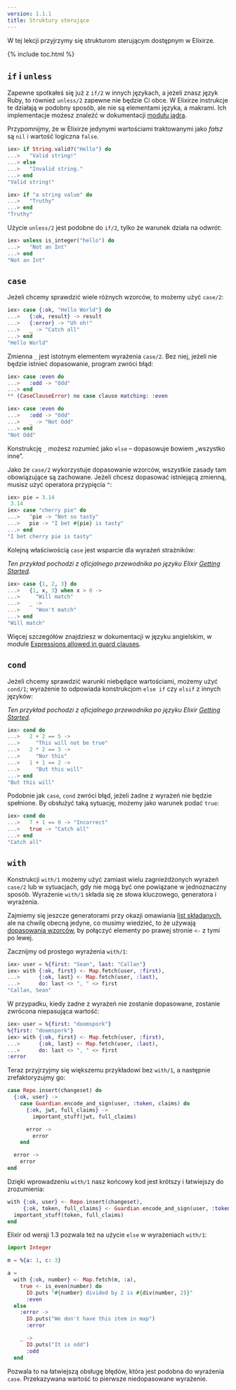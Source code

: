 ```yaml
---
version: 1.1.1
title: Struktury sterujące
---
```


W tej lekcji przyjrzymy się strukturom sterującym dostępnym w Elixirze.

{% include toc.html %}

## `if` i `unless`

Zapewne spotkałeś się już z `if/2` w innych językach, a jeżeli znasz język Ruby, to również `unless/2` zapewne nie będzie Ci obce.
W Elixirze instrukcje te działają w podobny sposób, ale nie są elementami języka, a makrami. Ich implementacje możesz znaleźć w dokumentacji [modułu jądra](https://hexdocs.pm/elixir/Kernel.html).

Przypomnijmy, że w Elixirze jedynymi wartościami traktowanymi jako _fałsz_ są `nil` i wartość logiczna `false`.

```elixir
iex> if String.valid?("Hello") do
...>   "Valid string!"
...> else
...>   "Invalid string."
...> end
"Valid string!"

iex> if "a string value" do
...>   "Truthy"
...> end
"Truthy"
```

Użycie `unless/2` jest podobne do `if/2`, tylko że warunek działa na odwrót:

```elixir
iex> unless is_integer("hello") do
...>   "Not an Int"
...> end
"Not an Int"
```

## `case`

Jeżeli chcemy sprawdzić wiele różnych wzorców, to możemy użyć `case/2`:

```elixir
iex> case {:ok, "Hello World"} do
...>   {:ok, result} -> result
...>   {:error} -> "Uh oh!"
...>   _ -> "Catch all"
...> end
"Hello World"
```

Zmienna `_` jest istotnym elementem wyrażenia `case/2`. Bez niej, jeżeli nie będzie istnieć dopasowanie, program zwróci błąd:

```elixir
iex> case :even do
...>   :odd -> "Odd"
...> end
** (CaseClauseError) no case clause matching: :even

iex> case :even do
...>   :odd -> "Odd"
...>   _ -> "Not Odd"
...> end
"Not Odd"
```

Konstrukcję `_` możesz rozumieć jako `else` – dopasowuje bowiem „wszystko inne”.

Jako że `case/2` wykorzystuje dopasowanie wzorców, wszystkie zasady tam obowiązujące są zachowane.
Jeżeli chcesz dopasować istniejącą zmienną, musisz użyć operatora przypięcia `^`:

```elixir
iex> pie = 3.14 
 3.14
iex> case "cherry pie" do
...>   ^pie -> "Not so tasty"
...>   pie -> "I bet #{pie} is tasty"
...> end
"I bet cherry pie is tasty"
```

Kolejną właściwością `case` jest wsparcie dla wyrażeń strażników:

_Ten przykład pochodzi z oficjalnego przewodnika po języku Elixir [Getting Started](http://elixir-lang.org/getting-started/case-cond-and-if.html#case)._

```elixir
iex> case {1, 2, 3} do
...>   {1, x, 3} when x > 0 ->
...>     "Will match"
...>   _ ->
...>     "Won't match"
...> end
"Will match"
```

Więcej szczegółów znajdziesz w dokumentacji w języku angielskim, w module [Expressions allowed in guard clauses](https://hexdocs.pm/elixir/guards.html#list-of-allowed-expressions).

## `cond`

Jeżeli chcemy sprawdzić warunki niebędące wartościami, możemy użyć `cond/1`; wyrażenie to odpowiada konstrukcjom `else if` czy `elsif` z innych języków:

_Ten przykład pochodzi z oficjalnego przewodnika po języku Elixir [Getting Started](http://elixir-lang.org/getting-started/case-cond-and-if.html#cond)._

```elixir
iex> cond do
...>   2 + 2 == 5 ->
...>     "This will not be true"
...>   2 * 2 == 3 ->
...>     "Nor this"
...>   1 + 1 == 2 ->
...>     "But this will"
...> end
"But this will"
```

Podobnie jak `case`, `cond` zwróci błąd, jeżeli żadne z wyrażeń nie będzie spełnione. By obsłużyć taką sytuację, możemy jako warunek podać `true`:

```elixir
iex> cond do
...>   7 + 1 == 0 -> "Incorrect"
...>   true -> "Catch all"
...> end
"Catch all"
```

## `with`

Konstrukcji `with/1` możemy użyć zamiast wielu zagnieżdżonych wyrażeń `case/2` lub w sytuacjach, gdy nie mogą być one powiązane w jednoznaczny sposób. Wyrażenie `with/1` składa się ze słowa kluczowego, generatora i wyrażenia.

Zajmiemy się jeszcze generatorami przy okazji omawiania [list składanych](../comprehensions/), ale na chwilę obecną jedyne, co musimy wiedzieć, to że używają [dopasowania wzorców](../pattern-matching/), by połączyć elementy po prawej stronie `<-` z tymi po lewej.

Zacznijmy od prostego wyrażenia `with/1`:

```elixir
iex> user = %{first: "Sean", last: "Callan"}
iex> with {:ok, first} <- Map.fetch(user, :first),
...>      {:ok, last} <- Map.fetch(user, :last),
...>      do: last <> ", " <> first
"Callan, Sean"
```

W przypadku, kiedy żadne z wyrażeń nie zostanie dopasowane, zostanie zwrócona niepasująca wartość:

```elixir
iex> user = %{first: "doomspork"}
%{first: "doomspork"}
iex> with {:ok, first} <- Map.fetch(user, :first),
...>      {:ok, last} <- Map.fetch(user, :last),
...>      do: last <> ", " <> first
:error
```

Teraz przyjrzyjmy się większemu przykładowi bez `with/1`, a następnie zrefaktoryzujmy go:

```elixir
case Repo.insert(changeset) do
  {:ok, user} ->
    case Guardian.encode_and_sign(user, :token, claims) do
      {:ok, jwt, full_claims} ->
        important_stuff(jwt, full_claims)

      error ->
        error
    end

  error ->
    error
end
```

Dzięki wprowadzeniu `with/1` nasz końcowy kod jest krótszy i łatwiejszy do zrozumienia:

```elixir
with {:ok, user} <- Repo.insert(changeset),
     {:ok, token, full_claims} <- Guardian.encode_and_sign(user, :token, claims) do
  important_stuff(token, full_claims)
end
```

Elixir od wersji 1.3 pozwala też na użycie `else` w wyrażeniach `with/1`:

```elixir
import Integer

m = %{a: 1, c: 3}

a =
  with {:ok, number} <- Map.fetch(m, :a),
    true <- is_even(number) do
      IO.puts "#{number} divided by 2 is #{div(number, 2)}"
      :even
  else
    :error ->
      IO.puts("We don't have this item in map")
      :error

    _ ->
      IO.puts("It is odd")
      :odd
  end
```

Pozwala to na łatwiejszą obsługę błędów, która jest podobna do wyrażenia `case`.
Przekazywana wartość to pierwsze niedopasowane wyrażenie.
